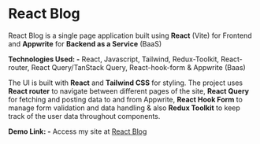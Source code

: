 # React Blog

React Blog is a single page application built using **React** (Vite) for Frontend
and **Appwrite** for **Backend as a Service** (BaaS)

**Technologies Used: -** React, Javascript, Tailwind, Redux-Toolkit, React-router, React Query/TanStack Query, React-hook-form & Appwrite (Baas)

The UI is built with **React** and **Tailwind CSS** for styling. The project uses **React router** to navigate between different pages of the site, **React Query** for fetching and posting data to and from Appwrite, **React Hook Form** to manage form validation and data handling & also **Redux Toolkit** to keep track of the user data throughout components.

**Demo Link: -** Access my site at [React Blog](https://react-blog-beige.vercel.app/)
